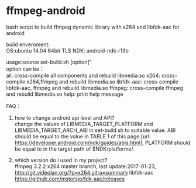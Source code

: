 # ffmpeg-android

bash script to build ffmpeg dynamic library with x264 and libfdk-aac for android

build enveroment:  
	OS:ubuntu 14.04 64bit TLS
	NDK: android-ndk-r13b

usage:source set-build.sh  [option]"  
option can be：  
	all:  cross-compile all components and rebuild libmedia.so
	x264: cross-compile x264,ffmpeg and rebuild libmedia.so
	libfdk-aac: cross-compile libfdk-aac, ffmpeg and rebuild libmedia.so
	ffmpeg: cross-compile ffmpeg and rebuild libmedia.so
	help: print help message

FAQ：  
1. how to change android api level and API?  
	change the values of LIBMEDIA_TARGET_PLATFORM and LIBMEDIA_TARGET_ARCH_ABI in set-build.sh to suitable value.
ABI should be equal to the value in TABLE 1 of this page.[url: https://developer.android.com/ndk/guides/abis.html],
PLATFORM should be equal to <platform> in the target path of $NDK/platforms/<platform>.

2. which version do i used in my project?  
	ffmpeg  3.2.2
	x264    master branch, last update:2017-01-23, http://git.videolan.org/?p=x264.git;a=summary
	libfdk-aac  https://github.com/mstorsjo/fdk-aac/releases
   
